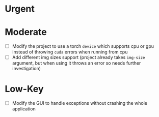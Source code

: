 # Urgent

# Moderate
- [ ] Modify the project to use a torch `device` which supports cpu or gpu instead of throwing `cuda` errors when running from cpu
- [ ] Add different img sizes support (project already takes `img-size` argument, but when using it throws an error so needs further investigation)
# Low-Key
- [ ] Modify the GUI to handle exceptions without crashing the whole application
